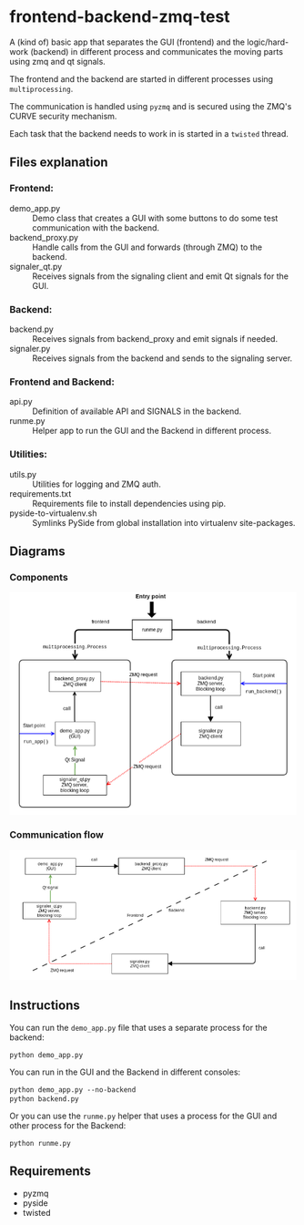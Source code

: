 frontend-backend-zmq-test
=========================

A (kind of) basic app that separates the GUI (frontend) and the logic/hard-work
(backend) in different process and communicates the moving parts using zmq and
qt signals.

The frontend and the backend are started in different processes using
`multiprocessing`.

The communication is handled using `pyzmq` and is secured using the ZMQ's CURVE
security mechanism.

Each task that the backend needs to work in is started in a `twisted` thread.

Files explanation
-----------------

### Frontend:

<dl>
  <dt>demo_app.py</dt>
  <dd>Demo class that creates a GUI with some buttons to do some test communication with the backend.</dd>

  <dt>backend_proxy.py</dt>
  <dd>Handle calls from the GUI and forwards (through ZMQ) to the backend.</dd>

  <dt>signaler_qt.py</dt>
  <dd>Receives signals from the signaling client and emit Qt signals for the GUI.</dd>
</dl>


### Backend:

<dl>
  <dt>backend.py</dt>
  <dd>Receives signals from backend_proxy and emit signals if needed.</dd>

  <dt>signaler.py</dt>
  <dd>Receives signals from the backend and sends to the signaling server.</dd>
</dl>



### Frontend and Backend:

<dl>
  <dt>api.py</dt>
  <dd>Definition of available API and SIGNALS in the backend.</dd>

  <dt>runme.py</dt>
  <dd>Helper app to run the GUI and the Backend in different process.</dd>
</dl>

### Utilities:

<dl>
  <dt>utils.py</dt>
  <dd>Utilities for logging and ZMQ auth.</dd>

  <dt>requirements.txt</dt>
  <dd>Requirements file to install dependencies using pip.</dd>

  <dt>pyside-to-virtualenv.sh</dt>
  <dd>Symlinks PySide from global installation into virtualenv site-packages.</dd>
</dl>


Diagrams
--------

### Components

![Components](https://raw.githubusercontent.com/ivanalejandro0/frontend-backend-zmq-test/master/imgs/components.png)

### Communication flow

![Communication flow](https://raw.githubusercontent.com/ivanalejandro0/frontend-backend-zmq-test/master/imgs/communication-flow.png)

Instructions
------------
You can run the `demo_app.py` file that uses a separate process for the backend:

    python demo_app.py


You can run in the GUI and the Backend in different consoles:

    python demo_app.py --no-backend
    python backend.py


Or you can use the `runme.py` helper that uses a process for the GUI and other process for the Backend:

    python runme.py


Requirements
------------
* pyzmq
* pyside
* twisted
